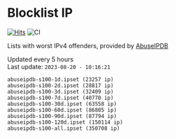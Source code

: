 # Blocklist IP

[![Hits](https://hits.seeyoufarm.com/api/count/incr/badge.svg?url=https%3A%2F%2Fgithub.com%2Fborestad%2Fblocklist-ip%2F&count_bg=%2379C83D&title_bg=%23555555&icon=&icon_color=%23E7E7E7&title=hits&edge_flat=false)](https://hits.seeyoufarm.com)  ![CI](https://img.shields.io/github/workflow/status/borestad/blocklist-ip/CI?style=flat-square)

Lists with worst IPv4 offenders, provided by [AbuseIPDB](https://www.abuseipdb.com/)

<!-- FOOTER-PLACEHOLDER -->
Updated every 5 hours<br>
Last update: `2023-08-20 - 10:16:21`
```
abuseipdb-s100-1d.ipset (23257 ip)
abuseipdb-s100-2d.ipset (28817 ip)
abuseipdb-s100-3d.ipset (32409 ip)
abuseipdb-s100-7d.ipset (40770 ip)
abuseipdb-s100-30d.ipset (63558 ip)
abuseipdb-s100-60d.ipset (86805 ip)
abuseipdb-s100-90d.ipset (87794 ip)
abuseipdb-s100-120d.ipset (150114 ip)
abuseipdb-s100-all.ipset (350708 ip)
```
